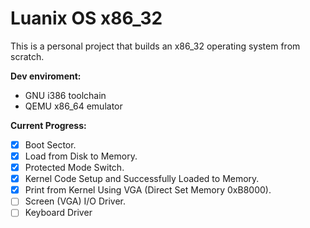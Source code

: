 # Luanix OS x86_32

This is a personal project that builds an x86_32 operating system from scratch.

**Dev enviroment:** 
- GNU i386 toolchain
- QEMU x86_64 emulator

**Current Progress:**
- [x] Boot Sector.
- [x] Load from Disk to Memory.
- [x] Protected Mode Switch.
- [x] Kernel Code Setup and Successfully Loaded to Memory.
- [x] Print from Kernel Using VGA (Direct Set Memory 0xB8000).
- [ ] Screen (VGA) I/O Driver.
- [ ] Keyboard Driver
